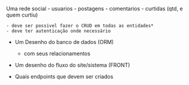 Uma rede social
    - usuarios
    - postagens
    - comentarios
    - curtidas (qtd, e quem curtiu)

    - deve ser possivel fazer o CRUD em todas as entidades*
    - deve ter autenticação onde necessário

- Um Desenho do banco de dados (ORM)
    - com seus relacionamentos

- Um desenho do fluxo do site/sistema (FRONT)
- Quais endpoints que devem ser criados